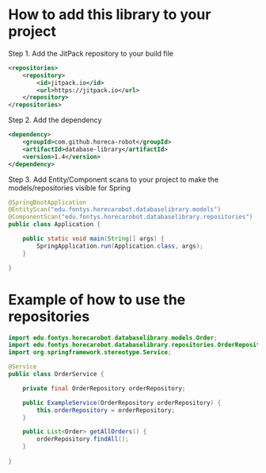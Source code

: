 # How to add this library to your project
Step 1. Add the JitPack repository to your build file
```xml
<repositories>
    <repository>
        <id>jitpack.io</id>
        <url>https://jitpack.io</url>
    </repository>
</repositories>
```
Step 2. Add the dependency
```xml
<dependency>
    <groupId>com.github.horeca-robot</groupId>
    <artifactId>database-library</artifactId>
    <version>1.4</version>
</dependency>
```
Step 3. Add Entity/Component scans to your project to make the models/repositories visible for Spring
```java
@SpringBootApplication
@EntityScan("edu.fontys.horecarobot.databaselibrary.models")
@ComponentScan("edu.fontys.horecarobot.databaselibrary.repositories")
public class Application {

	public static void main(String[] args) {
		SpringApplication.run(Application.class, args);
	}

}
```

# Example of how to use the repositories

```java
import edu.fontys.horecarobot.databaselibrary.models.Order;
import edu.fontys.horecarobot.databaselibrary.repositories.OrderRepository;
import org.springframework.stereotype.Service;

@Service
public class OrderService {

    private final OrderRepository orderRepository;

    public ExampleService(OrderRepository orderRepository) {
        this.orderRepository = orderRepository;
    }

    public List<Order> getAllOrders() {
        orderRepository.findAll();
    }
    
}
```
